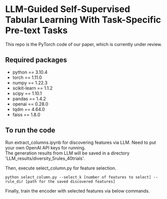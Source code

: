 # LLM-Guided Self-Supervised Tabular Learning With Task-Specific Pre-text Tasks #

This repo is the PyTorch code of our paper, which is currently under review.

## Required packages ##
- python == 3.10.4
- torch == 1.11.0
- numpy == 1.22.3
- scikit-learn == 1.1.2
- scipy == 1.10.1
- pandas == 1.4.2
- openai == 0.28.0
- tqdm == 4.64.0
- faiss == 1.8.0
  
## To run the code ##
Run extract_columns.ipynb for discovering features via LLM. Need to put your own OpenAI API keys for running.  
The generation results from LLM will be saved in a directory 'LLM_results/diversity_5rules_40trials'.

Then, execute select_column.py for feature selection.
```
python select_column.py --select_k [number of features to select] --rule_dir [path for the saved discovered features]
```

Finally, train the encoder with selected features via below commands.
